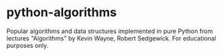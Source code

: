 python-algorithms
=================

Popular algorithms and data structures implemented in pure Python from lectures "Algorithms" by Kevin Wayne, Robert Sedgewick. For educational purposes only.
